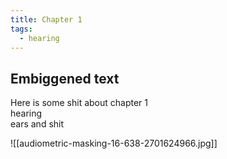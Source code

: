 ```yaml
---
title: Chapter 1
tags:
  - hearing
---
```

## Embiggened text
Here is some shit about chapter 1  
hearing  
ears and shit  

![[audiometric-masking-16-638-2701624966.jpg]]

